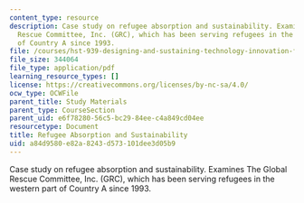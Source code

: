 ```yaml
---
content_type: resource
description: Case study on refugee absorption and sustainability. Examines The Global
  Rescue Committee, Inc. (GRC), which has been serving refugees in the western part
  of Country A since 1993.
file: /courses/hst-939-designing-and-sustaining-technology-innovation-for-global-health-practice-spring-2008/a84d9580e82a8243d573101dee3d05b9_refugee.pdf
file_size: 344064
file_type: application/pdf
learning_resource_types: []
license: https://creativecommons.org/licenses/by-nc-sa/4.0/
ocw_type: OCWFile
parent_title: Study Materials
parent_type: CourseSection
parent_uid: e6f78280-56c5-bc29-84ee-c4a849cd04ee
resourcetype: Document
title: Refugee Absorption and Sustainability
uid: a84d9580-e82a-8243-d573-101dee3d05b9
---
```

Case study on refugee absorption and sustainability. Examines The Global Rescue Committee, Inc. (GRC), which has been serving refugees in the western part of Country A since 1993.